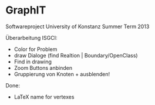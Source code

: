 GraphIT
=======

Softwareproject University of Konstanz Summer Term 2013

Überarbeitung ISGCI:
   - Color for Problem
   - draw Dialoge (find Realtion | Boundary/OpenClass)
   - Find in drawing
   - Zoom Buttons anbinden
   - Gruppierung von Knoten + ausblenden!
   
Done:
   - LaTeX name for vertexes 
   
   
